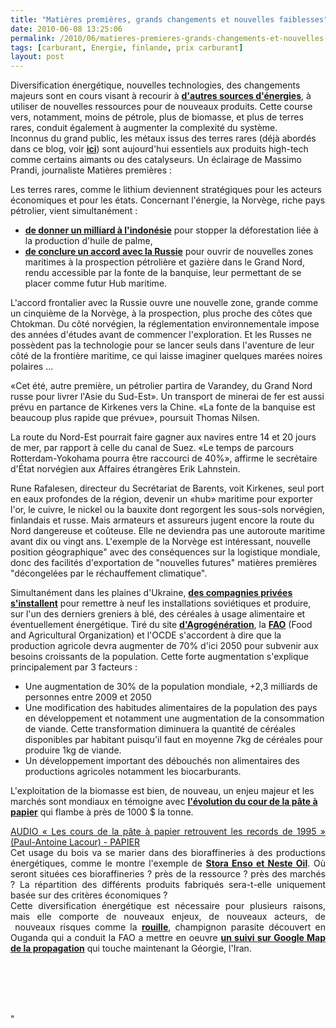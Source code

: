 ```yaml
---
title: "Matières premières, grands changements et nouvelles faiblesses"
date: 2010-06-08 13:25:06
permalink: /2010/06/matieres-premieres-grands-changements-et-nouvelles-faiblesses.html
tags: [carburant, Energie, finlande, prix carburant]
layout: post
---
```


<p>Diversification énergétique, nouvelles technologies, des changements majeurs sont en cours visant à recourir à <strong><a href="https://gabrielplassat.github.io/transportsdufutur/2010/03/les-energies.html" target="_blank">d'autres sources d'énergies</a></strong>, à utiliser de nouvelles ressources pour de nouveaux produits. Cette course vers, notamment, moins de pétrole, plus de biomasse, et plus de terres rares, conduit également à augmenter la complexité du système.<br />Inconnus du grand public, les métaux issus des terres rares (déjà abordés dans ce blog, voir <strong><a href="https://gabrielplassat.github.io/transportsdufutur/2010/02/les-terres-rares-seront-elles-en-plus-volatiles-.html" target="_blank">ici</a></strong>) sont aujourd'hui essentiels aux produits high-tech comme certains aimants ou des catalyseurs. Un éclairage de Massimo Prandi, journaliste Matières premières : </p>   <!--more-->  <p>   <p>Les terres rares, comme le lithium deviennent stratégiques pour les acteurs économiques et pour les états. Concernant l'énergie, la Norvège, riche pays pétrolier, vient simultanément : <ul> <li> <div><strong><a href="http://indices.usinenouvelle.com/matieres-premieres-industrielles/moratoire-sur-l-autorisation-de-nouvelles-plantations-en-indonesie.3053?xtor=RSS-257&utm_source=feedburner&utm_medium=feed&utm_campaign=Feed%3A+indices-cotations+%28Indices+et+Cotations%2C+le+service+de+l%27Usine+Nouvelle%29&utm_content=Twitter" target="_blank">de donner un milliard à l'indonésie</a></strong> pour stopper la déforestation liée à la production d'huile de palme,</div></li> <li> <div><strong><a href="http://www.lefigaro.fr/matieres-premieres/2010/06/03/04012-20100603ARTFIG00794-ruee-vers-l-or-noir-de-l-ocean-arctique.php" target="_blank">de conclure un accord avec la Russie</a></strong> pour ouvrir de nouvelles zones maritimes à la prospection pétrolière et gazière dans le Grand Nord, rendu accessible par la fonte de la banquise, leur permettant de se placer comme futur Hub maritime.</div></li> </ul> <p dir="ltr">L'accord frontalier avec la Russie ouvre une nouvelle zone, grande comme un cinquième de la Norvège, à la prospection, plus proche des côtes que Chtokman. Du côté norvégien, la réglementation environnementale impose des années d'études avant de commencer l'exploration. Et les Russes ne possèdent pas la technologie pour se lancer seuls dans l'aventure de leur côté de la frontière maritime, ce qui laisse imaginer quelques marées noires polaires ...</p> <p dir="ltr">«Cet été, autre première, un pétrolier partira de Varandey, du Grand Nord russe pour livrer l'Asie du Sud-Est». Un transport de minerai de fer est aussi prévu en partance de Kirkenes vers la Chine. «La fonte de la banquise est beaucoup plus rapide que prévue», poursuit Thomas Nilsen. </p> <p dir="ltr">La route du Nord-Est pourrait faire gagner aux navires entre 14 et 20 jours de mer, par rapport à celle du canal de Suez. «Le temps de parcours Rotterdam-Yokohama pourra être raccourci de 40%», affirme le secrétaire d'État norvégien aux Affaires étrangères Erik Lahn­stein. </p> <p dir="ltr">Rune Rafalesen, directeur du Secrétariat de Barents, voit Kirkenes, seul port en eaux profondes de la région, devenir un «hub» maritime pour exporter l'or, le cuivre, le nickel ou la bauxite dont regorgent les sous-sols norvégien, finlandais et russe. Mais armateurs et assureurs jugent encore la route du Nord dangereuse et coûteuse. Elle ne deviendra pas une autoroute maritime avant dix ou vingt ans. L'exemple de la Norvège est intéressant, nouvelle position géographique" avec des conséquences sur la logistique mondiale, donc des facilités d'exportation de "nouvelles futures" matières premières "décongelées par le réchauffement climatique".</p> <p dir="ltr">Simultanément dans les plaines d'Ukraine, <strong><a href="http://www.ouest-france.fr/actu/actuDet_-Ces-Francais-qui-vont-faire-leur-ble-en-Ukraine-_3637-1393867_actu.Htm" target="_blank">des compagnies privées s'installent</a></strong> pour remettre à neuf les installations soviétiques et produire, sur l'un des derniers greniers à blé, des céréales à usage alimentaire et éventuellement énergétique. Tiré du site <strong><a href="http://www.agrogeneration.com/index.php?option=com_content&view=article&id=3&Itemid=3&lang=fr" target="_blank">d'Agrogénération</a></strong>, la <strong><a href="ftp://ftp.fao.org/docrep/fao/meeting/018/k6021f.pdf">FAO</a></strong> (Food and Agricultural Organization) et l'OCDE s'accordent à dire que la production agricole devra augmenter de 70% d'ici 2050 pour subvenir aux besoins croissants de la population. Cette forte augmentation s'explique principalement par 3 facteurs :</p> <ul> <li> <div>Une augmentation de 30% de la population mondiale, +2,3 milliards de personnes entre 2009 et 2050</div></li> <li> <div>Une modification des habitudes alimentaires de la population des pays en développement et notamment une augmentation de la consommation de viande. Cette transformation diminuera la quantité de céréales disponibles par habitant puisqu'il faut en moyenne 7kg de céréales pour produire 1kg de viande.</div></li> <li> <div>Un développement important des débouchés non alimentaires des productions agricoles notamment les biocarburants.</div></li> </ul> <p>L'exploitation de la biomasse est bien, de nouveau, un enjeu majeur et les marchés sont mondiaux en témoigne avec <strong><a href="http://www.lesechos.fr/info/industrie/020575575892-audio-les-cours-de-la-pate-a-papier-retrouvent-les-records-de-1995-paul-antoine-lacour-.htm" target="_blank">l'évolution du cour de la pâte à papier</a></strong> qui flambe à près de 1000 $ la tonne.</p> <p align="justify" class="asset asset-audio at-xid-6a0120a66d2ad4970b0134838201cb970c"><a class="inline-player" href="https://gabrielplassat.github.io/transportsdufutur/wp-content/uploads/sites/6/files/audio--les-cours-de-la-pete-a-papier-retrouvent-les-records-de-1995--paul-antoine-lacour---papier.mp3">AUDIO « Les cours de la pâte à papier retrouvent les records de 1995 » (Paul-Antoine Lacour) - PAPIER</a><br />Cet usage du bois va se marier dans des bioraffineries à des productions énergétiques, comme le montre l'exemple de <strong><a href="https://gabrielplassat.github.io/transportsdufutur/2010/02/focus-sur-la-finlande.html" target="_blank">Stora Enso et Neste Oil</a></strong>. Où seront situées ces bioraffineries ? près de la ressource ? près des marchés ? La répartition des différents produits fabriqués sera-t-elle uniquement basée sur des critères économiques ?<br />Cette diversification énergétique est nécessaire pour plusieurs raisons, mais elle comporte de nouveaux enjeux, de nouveaux acteurs, de  nouveaux risques comme la <strong><a href="http://www.lefigaro.fr/sciences-technologies/2010/05/27/01030-20100527ARTFIG00728-un-champignon-attaque-le-ble-en-afrique-du-sud.php" target="_blank">rouille</a></strong>, champignon parasite découvert en Ouganda qui a conduit la FAO a mettre en oeuvre <strong><a href="http://www.fao.org/agriculture/crops/rust/stem/stem-rustmapper/en/" target="_blank">un suivi sur Google Map de la propagation</a></strong> qui touche maintenant la Géorgie, l'Iran. <br /><br /><br /><a href="ftp://ftp.fao.org/docrep/fao/meeting/018/k6021f.pdf"></a> </p><br /> </p></p>"
